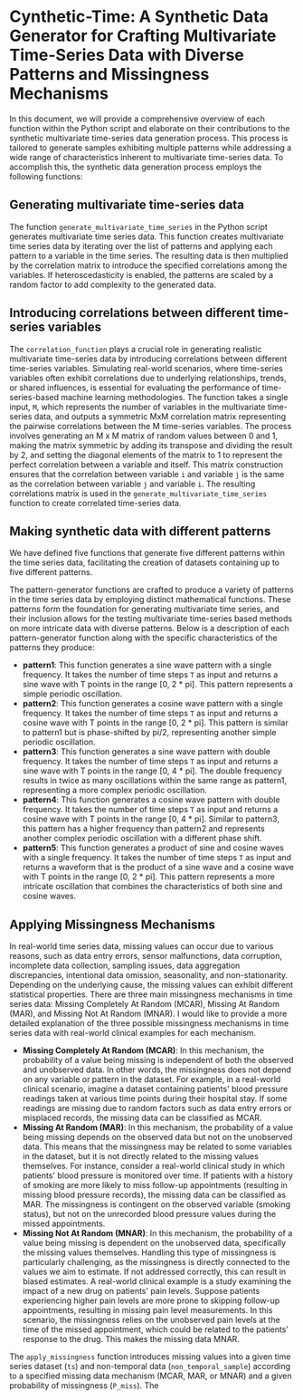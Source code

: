 # Cynthetic-Time: A Synthetic Data Generator for Crafting Multivariate Time-Series Data with Diverse Patterns and Missingness Mechanisms

In this document, we will provide a comprehensive overview of each function within the Python script and elaborate on their contributions to the synthetic multivariate time-series data generation process. This process is tailored to generate samples exhibiting multiple patterns while addressing a wide range of characteristics inherent to multivariate time-series data. To accomplish this, the synthetic data generation process employs the following functions:

## Generating multivariate time-series data

The function `generate_multivariate_time_series` in the Python script generates multivariate time series data. This function creates multivariate time series data by iterating over the list of patterns and applying each pattern to a variable in the time series. The resulting data is then multiplied by the correlation matrix to introduce the specified correlations among the variables. If heteroscedasticity is enabled, the patterns are scaled by a random factor to add complexity to the generated data.

## Introducing correlations between different time-series variables

The `correlation_function` plays a crucial role in generating realistic multivariate time-series data by introducing correlations between different time-series variables. Simulating real-world scenarios, where time-series variables often exhibit correlations due to underlying relationships, trends, or shared influences, is essential for evaluating the performance of time-series-based machine learning methodologies. The function takes a single input, `M`, which represents the number of variables in the multivariate time-series data, and outputs a symmetric MxM correlation matrix representing the pairwise correlations between the M time-series variables. The process involves generating an M x M matrix of random values between 0 and 1, making the matrix symmetric by adding its transpose and dividing the result by 2, and setting the diagonal elements of the matrix to 1 to represent the perfect correlation between a variable and itself. This matrix construction ensures that the correlation between variable `i` and variable `j` is the same as the correlation between variable `j` and variable `i`. The resulting correlations matrix is used in the `generate_multivariate_time_series` function to create correlated time-series data.

## Making synthetic data with different patterns

We have defined five functions that generate five different patterns within the time series data, facilitating the creation of datasets containing up to five different patterns. 

The pattern-generator functions are crafted to produce a variety of patterns in the time series data by employing distinct mathematical functions. These patterns form the foundation for generating multivariate time series, and their inclusion allows for the testing multivariate time-series based methods on more intricate data with diverse patterns. Below is a description of each pattern-generator function along with the specific characteristics of the patterns they produce:

- **pattern1**: This function generates a sine wave pattern with a single frequency. It takes the number of time steps `T` as input and returns a sine wave with T points in the range [0, 2 * pi]. This pattern represents a simple periodic oscillation.
- **pattern2**: This function generates a cosine wave pattern with a single frequency. It takes the number of time steps `T` as input and returns a cosine wave with T points in the range [0, 2 * pi]. This pattern is similar to pattern1 but is phase-shifted by pi/2, representing another simple periodic oscillation.
- **pattern3**: This function generates a sine wave pattern with double frequency. It takes the number of time steps `T` as input and returns a sine wave with T points in the range [0, 4 * pi]. The double frequency results in twice as many oscillations within the same range as pattern1, representing a more complex periodic oscillation.
- **pattern4**: This function generates a cosine wave pattern with double frequency. It takes the number of time steps `T` as input and returns a cosine wave with T points in the range [0, 4 * pi]. Similar to pattern3, this pattern has a higher frequency than pattern2 and represents another complex periodic oscillation with a different phase shift.
- **pattern5**: This function generates a product of sine and cosine waves with a single frequency. It takes the number of time steps `T` as input and returns a waveform that is the product of a sine wave and a cosine wave with T points in the range [0, 2 * pi]. This pattern represents a more intricate oscillation that combines the characteristics of both sine and cosine waves.

## Applying Missingness Mechanisms

In real-world time series data, missing values can occur due to various reasons, such as data entry errors, sensor malfunctions, data corruption, incomplete data collection, sampling issues, data aggregation discrepancies, intentional data omission, seasonality, and non-stationarity. Depending on the underlying cause, the missing values can exhibit different statistical properties. There are three main missingness mechanisms in time series data: Missing Completely At Random (MCAR), Missing At Random (MAR), and Missing Not At Random (MNAR). I would like to provide a more detailed explanation of the three possible missingness mechanisms in time series data with real-world clinical examples for each mechanism.

- **Missing Completely At Random (MCAR)**: In this mechanism, the probability of a value being missing is independent of both the observed and unobserved data. In other words, the missingness does not depend on any variable or pattern in the dataset. For example, in a real-world clinical scenario, imagine a dataset containing patients' blood pressure readings taken at various time points during their hospital stay. If some readings are missing due to random factors such as data entry errors or misplaced records, the missing data can be classified as MCAR.
- **Missing At Random (MAR)**: In this mechanism, the probability of a value being missing depends on the observed data but not on the unobserved data. This means that the missingness may be related to some variables in the dataset, but it is not directly related to the missing values themselves. For instance, consider a real-world clinical study in which patients' blood pressure is monitored over time. If patients with a history of smoking are more likely to miss follow-up appointments (resulting in missing blood pressure records), the missing data can be classified as MAR. The missingness is contingent on the observed variable (smoking status), but not on the unrecorded blood pressure values during the missed appointments.
- **Missing Not At Random (MNAR)**: In this mechanism, the probability of a value being missing is dependent on the unobserved data, specifically the missing values themselves. Handling this type of missingness is particularly challenging, as the missingness is directly connected to the values we aim to estimate. If not addressed correctly, this can result in biased estimates. A real-world clinical example is a study examining the impact of a new drug on patients' pain levels. Suppose patients experiencing higher pain levels are more prone to skipping follow-up appointments, resulting in missing pain level measurements. In this scenario, the missingness relies on the unobserved pain levels at the time of the missed appointment, which could be related to the patients' response to the drug. This makes the missing data MNAR.

The `apply_missingness` function introduces missing values into a given time series dataset (`ts`) and non-temporal data (`non_temporal_sample`) according to a specified missing data mechanism (MCAR, MAR, or MNAR) and a given probability of missingness (`P_miss`). The
 
